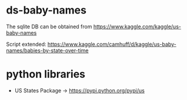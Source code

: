 # ds-baby-names

The sqlite DB can be obtained from https://www.kaggle.com/kaggle/us-baby-names

Script extended: https://www.kaggle.com/camhuff/d/kaggle/us-baby-names/babies-by-state-over-time

# python libraries
- US States Package -> https://pypi.python.org/pypi/us
